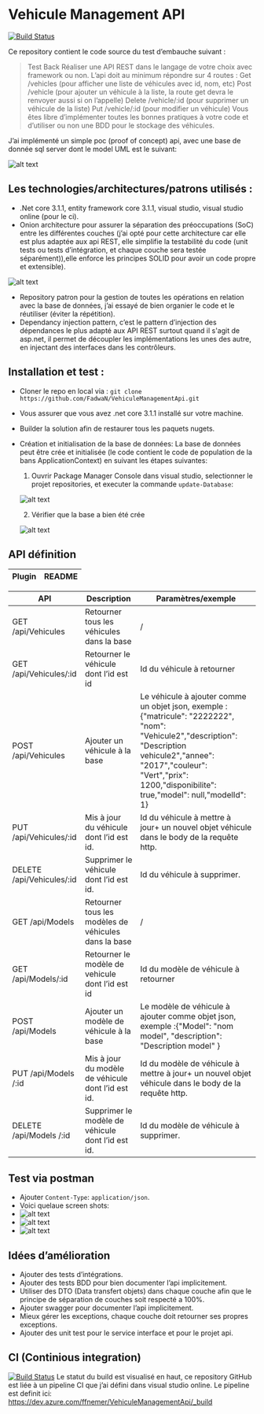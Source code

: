 # Vehicule Management API
[![Build Status](https://dev.azure.com/ffnemer/VehiculeManagementApi/_apis/build/status/FadwaN.VehiculeManagementApi?branchName=master)](https://dev.azure.com/ffnemer/VehiculeManagementApi/_build/latest?definitionId=1&branchName=master)
 
Ce repository contient le code source du test d’embauche suivant :
>Test Back 
Réaliser une API REST dans le langage de votre choix avec framework ou non. L’api doit au minimum répondre sur 4 routes : Get /vehicles (pour afficher une liste de véhicules avec id, nom, etc) Post /vehicle (pour ajouter un véhicule à la liste, la route get devra le renvoyer aussi si on l’appelle) Delete /vehicle/:id (pour supprimer un véhicule de la liste) Put /vehicle/:id (pour modifier un véhicule) Vous êtes libre d’implémenter toutes les bonnes pratiques à votre code et d’utiliser ou non une BDD pour le stockage des véhicules.

J’ai implémenté un simple poc (proof of concept) api, avec une base de donnée sql server dont le model UML est le suivant: 

![alt text](https://i.imgur.com/vc71TGt.png)

## Les technologies/architectures/patrons utilisés :
-	.Net core 3.1.1, entity framework core 3.1.1, visual studio, visual studio online (pour le ci).
-	Onion architecture pour assurer la séparation des préoccupations (SoC) entre les différentes couches (j’ai opté pour cette architecture car elle est plus adaptée aux api REST, elle simplifie la testabilité du code (unit tests ou tests d’intégration, et chaque couche sera testée séparément)),elle enforce les principes SOLID pour avoir un code propre et extensible).

![alt text](https://i.imgur.com/9bJRkOa.png)
-	Repository patron pour la gestion de toutes les opérations en relation avec la base de données, j’ai essayé de bien organier le code et le réutiliser (éviter la répétition).
-	Dependancy injection pattern, c’est le pattern d’injection des dépendances le plus adapté aux API REST surtout quand il s'agit de asp.net, il permet de découpler les implémentations les unes des autre, en injectant des interfaces dans les contrôleurs. 


## Installation et test :
-	Cloner le repo en local via : `git clone https://github.com/FadwaN/VehiculeManagementApi.git`
-	Vous assurer que vous avez .net core 3.1.1 installé sur votre machine.
-	Builder la solution afin de restaurer tous les paquets nugets.
-   Création et initialisation de la base de données:
La base de données peut être crée et initialisée (le code contient le code de population de la bans ApplicationContext) en suivant les étapes suivantes:
    1. Ouvrir Package Manager Console dans visual studio, selectionner le projet repositories, et executer la commande `update-Database`:
    
    ![alt text](https://i.imgur.com/l4M09zw.png)
    
    2. Vérifier que la base a bien été crée
    
    ![alt text](https://i.imgur.com/w7OjE1R.png)

## API définition

| Plugin | README |
| ------ | ------ |

|API	 |Description 	|Paramètres/exemple|
| ------ | ------ | ------ |
|GET /api/Vehicules	|Retourner tous les véhicules dans la base|	/|
|GET /api/Vehicules/:id	|Retourner le véhicule dont l’id est id|	Id du véhicule à retourner|
|POST  /api/Vehicules|	Ajouter un véhicule à la base|	Le véhicule à ajouter comme un objet json, exemple : {"matricule": "2222222", "nom": "Vehicule2","description": "Description vehicule2","annee": "2017","couleur": "Vert","prix": 1200,"disponibilite": true,"model": null,"modelId": 1}|
|PUT /api/Vehicules/:id	|Mis à jour du véhicule dont l’id est id.	|Id du véhicule à mettre à jour+ un nouvel objet véhicule dans le body de la requête http.|
|DELETE  /api/Vehicules/:id	|Supprimer le véhicule dont l’id est id.	|Id du véhicule à supprimer.|
|GET /api/Models	|Retourner tous les modèles de véhicules dans la base|	/|
|GET /api/Models/:id|	Retourner le modèle de vehicule dont l’id est id|	Id du modèle de véhicule à retourner|
|POST /api/Models|	Ajouter un modèle de véhicule à la base	|Le modèle de véhicule à ajouter comme objet json, exemple :{"Model": "nom model", "description": "Description model" }|
|PUT /api/Models /:id	|Mis à jour du modèle de véhicule dont l’id est id.|	Id du modèle de véhicule à mettre à jour+ un nouvel objet véhicule dans le body de la requête http.|
|DELETE  /api/Models /:id	|Supprimer le modèle de véhicule dont l’id est id.	|Id du modèle de véhicule à supprimer.|

## Test via postman
-	Ajouter `Content-Type`: `application/json`. 
-	Voici quelaue screen shots:
-	![alt text](https://i.imgur.com/qUnONxO.png)
-	![alt text](https://i.imgur.com/fN6IC8U.png)
-	![alt text](https://i.imgur.com/MxzqYrv.png)

## Idées d’amélioration
-	Ajouter des tests d’intégrations.
-	Ajouter des tests BDD pour bien documenter l’api implicitement.
-	Utiliser des DTO (Data transfert objets) dans chaque couche afin que le principe de séparation de couches soit respecté a 100%.
-	Ajouter swagger pour documenter l’api implicitement.
-	Mieux gérer les exceptions, chaque couche doit retourner ses propres exceptions.
-	Ajouter des unit test pour le service interface et pour le projet api.


## CI (Continious integration)
[![Build Status](https://dev.azure.com/ffnemer/VehiculeManagementApi/_apis/build/status/FadwaN.VehiculeManagementApi?branchName=master)](https://dev.azure.com/ffnemer/VehiculeManagementApi/_build/latest?definitionId=1&branchName=master)
Le statut du build est visualisé en haut, ce repository GitHub est liée à un pipeline CI que j’ai défini dans visual studio online.
Le pipeline est definit ici: https://dev.azure.com/ffnemer/VehiculeManagementApi/_build


